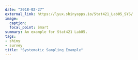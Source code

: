 ```yaml
---
date: "2018-02-27"
external_link: https://lyux.shinyapps.io/Stat421_Lab05_SYS/
image:
  caption: 
  focal_point: Smart
summary: An example for Stat421 Lab05.
tags:
- shiny
- survey
title: "Systematic Sampling Example"
---
```

